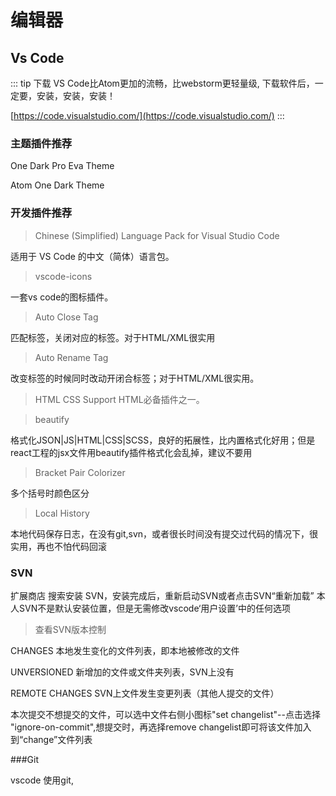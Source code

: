 
# 编辑器

## Vs Code
::: tip 下载
VS Code比Atom更加的流畅，比webstorm更轻量级,
下载软件后，一定要，安装，安装，安装！

[https://code.visualstudio.com/](https://code.visualstudio.com/)
:::

### 主题插件推荐

One Dark Pro     Eva Theme

Atom One Dark Theme




### 开发插件推荐

>Chinese (Simplified) Language Pack for Visual Studio Code 

适用于 VS Code 的中文（简体）语言包。

>vscode-icons 

一套vs code的图标插件。

>Auto Close Tag 

匹配标签，关闭对应的标签。对于HTML/XML很实用

>Auto Rename Tag

改变标签的时候同时改动开闭合标签；对于HTML/XML很实用。

>HTML CSS Support  HTML必备插件之一。

>beautify 

格式化JSON|JS|HTML|CSS|SCSS，良好的拓展性，比内置格式化好用；但是react工程的jsx文件用beautify插件格式化会乱掉，建议不要用

>Bracket Pair Colorizer

多个括号时颜色区分

>Local History 

本地代码保存日志，在没有git,svn，或者很长时间没有提交过代码的情况下，很实用，再也不怕代码回滚

### SVN

扩展商店 搜索安装 SVN，安装完成后，重新启动SVN或者点击SVN“重新加载” 
本人SVN不是默认安装位置，但是无需修改vscode‘用户设置’中的任何选项

>查看SVN版本控制

CHANGES 
本地发生变化的文件列表，即本地被修改的文件 

UNVERSIONED 
新增加的文件或文件夹列表，SVN上没有 

REMOTE CHANGES 
SVN上文件发生变更列表（其他人提交的文件）

本次提交不想提交的文件，可以选中文件右侧小图标"set changelist"--点击选择  "ignore-on-commit",想提交时，再选择remove changelist即可将该文件加入到“change”文件列表

###Git

vscode 使用git,
